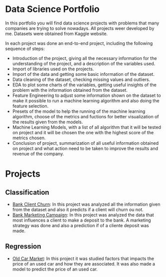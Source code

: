 # Data Science Portfolio
In this portfolio you will find data science projects with problems that many companies are trying to solve nowadays. All projects weer developed by me. Datasets were obtained from Kaggle website.

In each project was done an end-to-end project, including the following sequence of steps:
- Introduction of the project, giving all the necessary information for the understanding of the project, and a description of the variables used.
- Import of libraries used on the projects.
- Import of the data and getting some basic information of the dataset.
- Data cleaning of the dataset, checking missing values and outliers.
- EDA to plot some charts of the variables, getting useful insights of the problem with the information obtained from the dataset.
- Feature Engineering to adjust some information shown on the dataset to make it possible to run a machine learning algorithm and also doing the feature selection.
- Presets of the model to help the running of the machine learning algorithm, choose of the metrics and fuctions for better visualization of the results given from the models.
- Machine Learning Models, with a list of all algorithm that it will be tested on project and it will be chosen the one with the highest score of the metrics chosen.
- Conclusion of project, summarization of all useful information obtained on project and what action need to be taken to improve the results and revenue of the company.

# Projects
## Classification
- [Bank Client Churn](https://github.com/Guilherme-Yuji/Data-Science-Portfolio/blob/main/Bank%20Client%20Churn.ipynb): In this project was analyzed all the information given from the dataset and also it predicts if a client will churn ou not.
- [Bank Marketing Campaign](https://github.com/Guilherme-Yuji/Data-Science-Portfolio/blob/main/Bank%20Marketing%20Campaign.ipynb): In this project was analyzed the data that most influences a client to make a deposit to the bank. A marketing strategy was done and also a prediction if of a cliente deposit was made.

## Regression
- [Old Car Market](https://github.com/Guilherme-Yuji/Data-Science-Portfolio/blob/main/Used%20Car%20Market.ipynb): In this project it was studied factors that impacts the price of an used car and how they are associated. It was also made a  model to predict the price of an used car.
